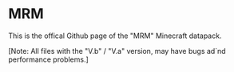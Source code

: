 # MRM
This is the offical Github page of the "MRM" Minecraft datapack.


[Note: All files with the "V.b" / "V.a" version, may have bugs ad´nd performance problems.]
